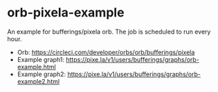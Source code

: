 # orb-pixela-example

An example for bufferings/pixela orb. The job is scheduled to run every hour.

* Orb: https://circleci.com/developer/orbs/orb/bufferings/pixela
* Example graph1: https://pixe.la/v1/users/bufferings/graphs/orb-example.html
* Example graph2: https://pixe.la/v1/users/bufferings/graphs/orb-example2.html
